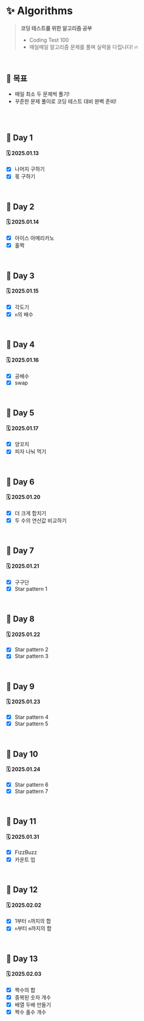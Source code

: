 # ✨ Algorithms

> **코딩 테스트를 위한 알고리즘 공부**
>
> - Coding Test 100
> - 매일매일 알고리즘 문제를 풀며 실력을 다집니다! 🔥

<br>

## 🎯 목표

- 매일 최소 두 문제씩 풀기!
- 꾸준한 문제 풀이로 코딩 테스트 대비 완벽 준비!

<br>
<br>

## 🌻 Day 1

#### 🗓️ 2025.01.13

- [x] 나머지 구하기
- [x] 몫 구하기

<br>

## 🌻 Day 2

#### 🗓️ 2025.01.14

- [x] 아이스 아메리카노
- [x] 홀짝

<br>

## 🌻 Day 3

#### 🗓️ 2025.01.15

- [x] 각도기
- [x] `n`의 배수

<br>

## 🌻 Day 4

#### 🗓️ 2025.01.16

- [x] 공배수
- [x] swap

<br>

## 🌻 Day 5

#### 🗓️ 2025.01.17

- [x] 양꼬치
- [x] 피자 나눠 먹기

<br>

## 🌻 Day 6

#### 🗓️ 2025.01.20

- [x] 더 크게 합치기
- [x] 두 수의 연산값 비교하기

<br>

## 🌻 Day 7

#### 🗓️ 2025.01.21

- [x] 구구단
- [x] Star pattern 1

<br>

## 🌻 Day 8

#### 🗓️ 2025.01.22

- [x] Star pattern 2
- [x] Star pattern 3

<br>

## 🌻 Day 9

#### 🗓️ 2025.01.23

- [x] Star pattern 4
- [x] Star pattern 5

<br>

## 🌻 Day 10

#### 🗓️ 2025.01.24

- [x] Star pattern 6
- [x] Star pattern 7

<br>

## 🌻 Day 11

#### 🗓️ 2025.01.31

- [x] FizzBuzz
- [x] 카운트 업

<br>

## 🌻 Day 12

#### 🗓️ 2025.02.02

- [x] 1부터 `n`까지의 합
- [x] `n`부터 `m`까지의 합

<br>

## 🌻 Day 13

#### 🗓️ 2025.02.03

- [x] 짝수의 합
- [x] 중복된 숫자 개수
- [x] 배열 두배 만들기
- [x] 짝수 홀수 개수
